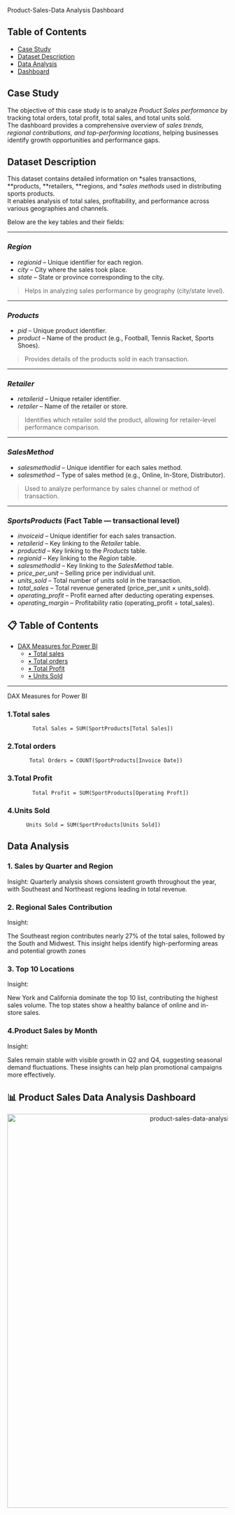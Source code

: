 Product-Sales-Data Analysis Dashboard

## Table of Contents

- [Case Study](#case-study)
- [Dataset Description](#dataset-description)
- [Data Analysis](#data-analysis)
- [Dashboard](#dashboard)


## Case Study
The objective of this case study is to analyze *Product Sales performance* by tracking total orders, total profit, total sales, and total units sold.  
The dashboard provides a comprehensive overview of *sales trends, regional contributions, and top-performing locations*, helping businesses identify growth opportunities and performance gaps.


## Dataset Description

This dataset contains detailed information on *sales transactions, **products, **retailers, **regions, and **sales methods* used in distributing sports products.  
It enables analysis of total sales, profitability, and performance across various geographies and channels.

Below are the key tables and their fields:

---

### *Region*
- *regionid* – Unique identifier for each region.  
- *city* – City where the sales took place.  
- *state* – State or province corresponding to the city.  

> Helps in analyzing sales performance by geography (city/state level).

---

### *Products*
- *pid* – Unique product identifier.  
- *product* – Name of the product (e.g., Football, Tennis Racket, Sports Shoes).  

> Provides details of the products sold in each transaction.

---

### *Retailer*
- *retailerid* – Unique retailer identifier.  
- *retailer* – Name of the retailer or store.  

> Identifies which retailer sold the product, allowing for retailer-level performance comparison.

---

### *SalesMethod*
- *salesmethodid* – Unique identifier for each sales method.  
- *salesmethod* – Type of sales method (e.g., Online, In-Store, Distributor).  

> Used to analyze performance by sales channel or method of transaction.

---

### *SportsProducts* (Fact Table — transactional level)
- *invoiceid* – Unique identifier for each sales transaction.  
- *retailerid* – Key linking to the *Retailer* table.  
- *productid* – Key linking to the *Products* table.  
- *regionid* – Key linking to the *Region* table.  
- *salesmethodid* – Key linking to the *SalesMethod* table.  
- *price_per_unit* – Selling price per individual unit.  
- *units_sold* – Total number of units sold in the transaction.  
- *total_sales* – Total revenue generated (price_per_unit × units_sold).  
- *operating_profit* – Profit earned after deducting operating expenses.  
- *operating_margin* – Profitability ratio (operating_profit ÷ total_sales).  




## 📋 Table of Contents
- [DAX Measures for Power BI](#dax-measures-for-power-bi)
  - [• Total sales](#•-total-sales)
  - [• Total orders](#•-total-orders)
  - [• Total Profit](#•-total-profit)
  - [• Units Sold](#•-Units-Sold)

---

DAX Measures for Power BI
### 1.Total sales
            Total Sales = SUM(SportProducts[Total Sales])
### 2.Total orders
           Total Orders = COUNT(SportProducts[Invoice Date])
### 3.Total Profit
            Total Profit = SUM(SportProducts[Operating Proft])
### 4.Units Sold
          Units Sold = SUM(SportProducts[Units Sold])
            
            
            






## Data Analysis
### 1.   Sales by Quarter and Region
Insight:
Quarterly analysis shows consistent growth throughout the year, with Southeast and Northeast regions leading in total revenue.
### 2.  Regional Sales Contribution
Insight:

The Southeast region contributes nearly 27% of the total sales, followed by the South and Midwest.
This insight helps identify high-performing areas and potential growth zones
### 3. Top 10 Locations
Insight:

New York and California dominate the top 10 list, contributing the highest sales volume.
The top states show a healthy balance of online and in-store sales.
### 4.Product Sales by Month
Insight:

Sales remain stable with visible growth in Q2 and Q4, suggesting seasonal demand fluctuations.
These insights can help plan promotional campaigns more effectively.



## 📊 Product Sales Data Analysis Dashboard

<p align="center">
  <img src="https://github.com/user-attachments/assets/81f049ac-9f20-4a7a-b3e2-887ea475a12f" alt="product-sales-data-analysis-dashboard" width="900">
</p>

